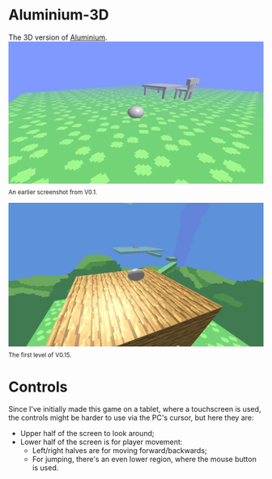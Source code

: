 # Aluminium-3D
The 3D version of [Aluminium](https://github.com/EmanuelG-Gaming/Aluminium).
![Table with chair](screenshots/table-with-chair.jpg)
<sub>An earlier screenshot from V0.1.</sub>

![V0.15](screenshots/V0_15.jpg)
<sub>The first level of V0.15.</sub>

# Controls
Since I've initially made this game on a tablet, where a touchscreen is used, the controls might be harder to use via the PC's cursor, but here they are:
- Upper half of the screen to look around;
- Lower half of the screen is for player movement:
  - Left/right halves are for moving forward/backwards;
  - For jumping, there's an even lower region, where the mouse button is used.